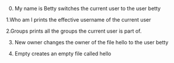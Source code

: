 0. My name is Betty
switches the current user to the user betty

1.Who am I
prints the effective username of the current user

2.Groups
 prints all the groups the current user is part of.

3. New owner
changes the owner of the file hello to the user betty

4. Empty
creates an empty file called hello
